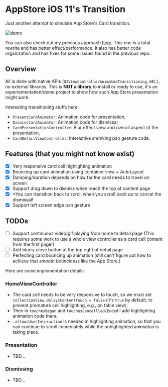 # AppStore iOS 11's Transition

Just another attempt to simulate App Store's Card transition.

![demo](https://raw.githubusercontent.com/aunnnn/AppStoreiOS11InteractiveTransition/master/appstoreios11.gif)

You can also check out my previous approach [here](https://github.com/aunnnn/AppStoreiOS11InteractiveTransition_old). This one is a total rewrite and has better effect/performance. It also has better code organization and has fixes for some issues found in the previous repo.

## Overview
All is done with native APIs (`UIViewControllerAnimatedTransitioning`, etc.), no external libraries. This is **NOT a library** to install or ready to use, it's an experiementation/demo project to show how such App Store presentation might work.

Interesting transitioning stuffs here:
- `PresentCardAnimator`: Animation code for presentation,
- `DismissCardAnimator`: Animation code for dismissal,
- `CardPresentationController`: Blur effect view and overall aspect of the presentation,
- `CardDetailViewController`: Interactive shrinking pan gesture code.

## Features (that you might not know exist)
- [x] Very responsive card cell highlighting animation
- [x] Bouncing up card animation using container view + AutoLayout
- [x] Damping/duration depends on how far the card needs to travel on screen
- [x] Support drag down to dismiss when reach the top of content page
- [x] \*You can transition back to scroll when you scroll back up to cancel the dismissal!
- [x] Support left screen edge pan gesture 

## TODOs
- [ ] Support continuous video/gif playing from home to detail page (This requires some work to use a whole view controller as a card cell content from the first page!)
- [ ] Add blurry close button at the top right of detail page
- [ ] Perfecting card bouncing up animation (still can't figure out how to achieve that *smooth bounciness* like the App Store.)

Here are some implementation details:

### HomeViewController
- The card cell needs to be very responsive to touch, so we must set `collectionView.delaysContentTouch = false` (it's `true` by default, to prevent premature cell highlighting, e.g., on table view),
- Then in `touchesBegan` and `touchesCancellled/Ended` I add highlighting animation code there,
- `.allowsUserInteraction` is needed in highlighting animation, so that you can continue to scroll immediately while the unhighlighted animation is taking place.

### Presentation
- TBD...

### Dismissing
- TBD...
